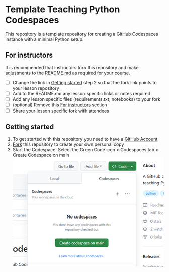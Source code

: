# Template Teaching Python Codespaces

This repository is a template repository for creating a GitHub Codespaces instance with a minimal Python setup.

## For instructors

It is recommended that instructors fork this repository and make adjustments to the [README.md](./README.md) as required for your course. 
- [ ] Change the link in [Getting started](#getting-started) step 2 so that the fork link points to your lesson repository
- [ ] Add to the README.md any lesson specific links or notes required
- [ ] Add any lesson specific files (requirements.txt, notebooks) to your fork
- [ ] (optional) Remove this [For instructors](#for-instructors) section 
- [ ] Share your lesson specific fork with attendees

## Getting started

1. To get started with this repository you need to have a [GitHub Account](https://github.com/signup)
2. [Fork](https://github.com/ARCTraining/teaching-python-codespace/fork) this repository to create your own personal copy
3. Start the Codespace: Select the Green Code icon > Codespaces tab > Create Codespace on main
    ![](./assets/img/codespaces.png)

